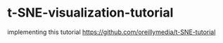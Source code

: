 # t-SNE-visualization-tutorial

implementing this tutorial
https://github.com/oreillymedia/t-SNE-tutorial
